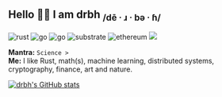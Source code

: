 ## Hello 🙇‍♂️ I am drbh <sub>/dē · ɹ · bə · ɦ/</sub>

![rust](https://img.shields.io/badge/-Rust-555555?style=flat&logo=Rust&logoColor=000000)
![go](https://img.shields.io/badge/-Go-555555?style=flat&logo=Go&logoColor=000000)
![go](https://img.shields.io/badge/-Python-555555?style=flat&logo=Python&logoColor=000000)
![substrate](https://img.shields.io/badge/-Substrate-555555?style=flat&logo=Parity-Substrate&logoColor=000000)
![ethereum](https://img.shields.io/badge/-Ethereum-555555?style=flat&logo=Ethereum&logoColor=000000)
![](https://komarev.com/ghpvc/?username=drbh&color=grey)

**Mantra:** `Science > `  
**Me:** I like Rust, math(s), machine learning, distributed systems, cryptography, finance, art and nature.

[![drbh's GitHub stats](https://github-readme-stats.vercel.app/api?username=drbh&show_icons=false&count_private=true&theme=dark)](https://github.com/anuraghazra/github-readme-stats)
